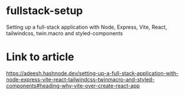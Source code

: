 # fullstack-setup
Setting up a full-stack application with Node, Express, Vite, React, tailwindcss, twin.macro and styled-components

# Link to article
https://adeesh.hashnode.dev/setting-up-a-full-stack-application-with-node-express-vite-react-tailwindcss-twinmacro-and-styled-components#heading-why-vite-over-create-react-app
